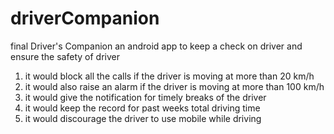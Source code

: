 # driverCompanion
final
Driver's Companion
an android app to keep a check on driver and ensure the safety of driver
1. it would block all the calls if the driver is moving at more than 20 km/h
2. it would also raise an alarm if the driver is moving at more than 100 km/h
3. it would give the notification for timely breaks of the driver
4. it would keep the record for past weeks total driving time
5. it would discourage the driver to use mobile while driving
